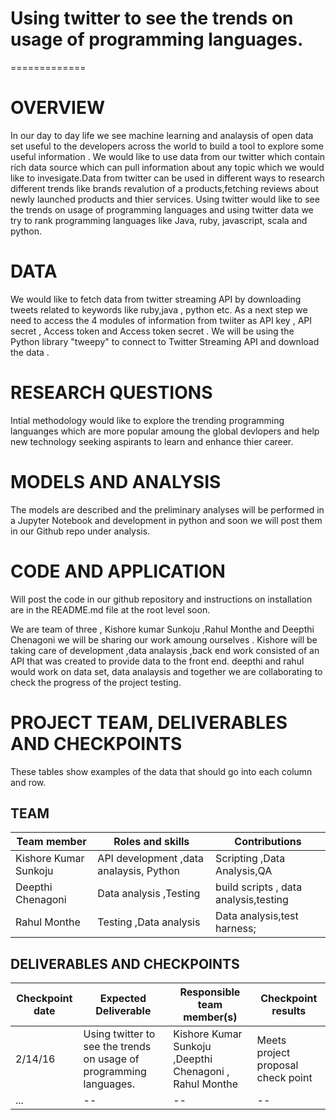 # Using twitter to see the trends on usage of programming languages.

=============

# OVERVIEW 
In our day to day life we see machine learning and analaysis of open data set useful to the developers across the world to build a tool to explore some useful information . We would like to use data from our twitter which contain rich data source which can pull information about any topic which we would like to invesigate.Data from twitter can be used in different ways to research different trends like brands revalution of a products,fetching reviews about newly launched products and thier services.
Using twitter would like to see the trends on usage of programming languages and using twitter data we try to rank programming languages like Java, ruby, javascript, scala and python. 



# DATA

We would like to fetch data from twitter streaming API by downloading tweets related to keywords like ruby,java , python etc.
As a next step we need to access the 4 modules of information from twiiter as API key , API secret , Access token and Access token secret .
We will be using the Python library "tweepy" to connect to Twitter Streaming API and download the data .



# RESEARCH QUESTIONS
Intial methodology
would like to explore the trending programming languanges which are more popular amoung the global devlopers and help new technology seeking aspirants to learn and enhance thier career.


# MODELS AND ANALYSIS

The models are described and the preliminary analyses will be performed in a Jupyter Notebook and development in python and soon we will post them in our Github repo under analysis.



# CODE AND APPLICATION
 
Will post the code in our github repository and instructions on installation are in the README.md file at the root level soon.



We are team of three , Kishore kumar Sunkoju ,Rahul Monthe and Deepthi Chenagoni we will be sharing our work amoung ourselves .
Kishore will be taking care of development ,data analaysis ,back end work consisted of an API that was created to provide data to the front end.  deepthi and rahul would work on data set, data analaysis and together we are collaborating to check the progress of the project testing.




# PROJECT TEAM, DELIVERABLES AND CHECKPOINTS
These tables show  examples of the data that should go into each column and row.


## TEAM

| Team member | Roles and skills | Contributions |
|-------------|-------------------------|---------------------------------------------|
| Kishore Kumar Sunkoju | API development ,data analaysis, Python| Scripting ,Data Analysis,QA |
| Deepthi Chenagoni | Data analysis ,Testing | build scripts , data analysis,testing |
| Rahul Monthe | Testing ,Data analysis  |  Data analysis,test harness; |

## DELIVERABLES AND CHECKPOINTS





| Checkpoint date | Expected Deliverable                                                          | Responsible team member(s) | Checkpoint results                                                                                                                  |
|---------------|-------------------------------------------------------------------------------|----------------------------|-------------------------------------------------------------------------------------------------------------------------------------|
|2/14/16| Using twitter to see the trends on usage of programming languages.  | Kishore Kumar Sunkoju ,Deepthi Chenagoni , Rahul Monthe   | Meets project proposal check point |
|     ...          | -- | --                    |  -- |


